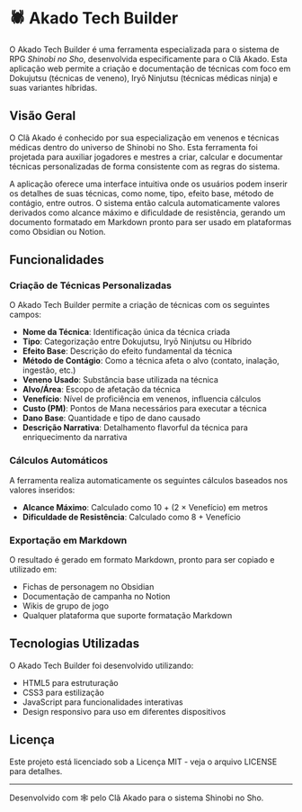 # 🕷️ Akado Tech Builder

O Akado Tech Builder é uma ferramenta especializada para o sistema de RPG *Shinobi no Sho*, desenvolvida especificamente para o Clã Akado. Esta aplicação web permite a criação e documentação de técnicas com foco em Dokujutsu (técnicas de veneno), Iryō Ninjutsu (técnicas médicas ninja) e suas variantes híbridas.

## Visão Geral

O Clã Akado é conhecido por sua especialização em venenos e técnicas médicas dentro do universo de Shinobi no Sho. Esta ferramenta foi projetada para auxiliar jogadores e mestres a criar, calcular e documentar técnicas personalizadas de forma consistente com as regras do sistema.

A aplicação oferece uma interface intuitiva onde os usuários podem inserir os detalhes de suas técnicas, como nome, tipo, efeito base, método de contágio, entre outros. O sistema então calcula automaticamente valores derivados como alcance máximo e dificuldade de resistência, gerando um documento formatado em Markdown pronto para ser usado em plataformas como Obsidian ou Notion.

## Funcionalidades

### Criação de Técnicas Personalizadas

O Akado Tech Builder permite a criação de técnicas com os seguintes campos:

- **Nome da Técnica**: Identificação única da técnica criada
- **Tipo**: Categorização entre Dokujutsu, Iryō Ninjutsu ou Híbrido
- **Efeito Base**: Descrição do efeito fundamental da técnica
- **Método de Contágio**: Como a técnica afeta o alvo (contato, inalação, ingestão, etc.)
- **Veneno Usado**: Substância base utilizada na técnica
- **Alvo/Área**: Escopo de afetação da técnica
- **Venefício**: Nível de proficiência em venenos, influencia cálculos
- **Custo (PM)**: Pontos de Mana necessários para executar a técnica
- **Dano Base**: Quantidade e tipo de dano causado
- **Descrição Narrativa**: Detalhamento flavorful da técnica para enriquecimento da narrativa

### Cálculos Automáticos

A ferramenta realiza automaticamente os seguintes cálculos baseados nos valores inseridos:

- **Alcance Máximo**: Calculado como 10 + (2 × Venefício) em metros
- **Dificuldade de Resistência**: Calculado como 8 + Venefício

### Exportação em Markdown

O resultado é gerado em formato Markdown, pronto para ser copiado e utilizado em:

- Fichas de personagem no Obsidian
- Documentação de campanha no Notion
- Wikis de grupo de jogo
- Qualquer plataforma que suporte formatação Markdown

## Tecnologias Utilizadas

O Akado Tech Builder foi desenvolvido utilizando:

- HTML5 para estruturação
- CSS3 para estilização
- JavaScript para funcionalidades interativas
- Design responsivo para uso em diferentes dispositivos

## Licença

Este projeto está licenciado sob a Licença MIT - veja o arquivo LICENSE para detalhes.

---

Desenvolvido com 🕸️ pelo Clã Akado para o sistema Shinobi no Sho.
